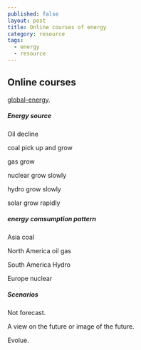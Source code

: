 ```yaml
---
published: false
layout: post
title: Online courses of energy
category: resource
tags:
  - energy
  - resource
---
```

## Online courses


 [global-energy](https://www.coursera.org/learn/global-energy/). 

##### Energy source

Oil decline

coal pick up and grow

gas grow

nuclear grow slowly 

hydro grow slowly

solar grow rapidly

##### energy comsumption pattern

Asia  coal

North America    oil gas

South America  Hydro

Europe   nuclear


##### Scenarios


Not forecast. 

A view on the future or image of the future. 

Evolue. 
